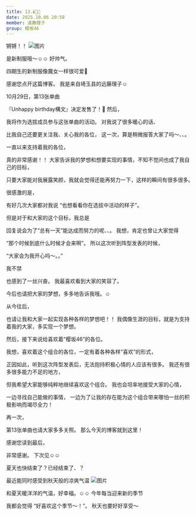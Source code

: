 ```yaml
---
title: 13.🕯️🎂🎉
date: 2025.10.06 20:58
member: 遠藤理子
group: 樱坂46
---
```


锵锵！！
![图片](https://sakurazaka46.com/files/14/diary/s46/blog/moblog/202510/mobLQUR32.jpg)


是新制服哦〜☺︎☺︎
好帅气。

四期生的新制服像魔女一样很可爱🫰




感谢您点开这篇博客。
我是来自埼玉县的远藤理子☺︎

10月29日，第13张单曲




『Unhappy birthday構文』决定发售了！🎊
然后，



我将作为选拔成员参与这张单曲的活动。
对我说了很多暖心的话、





比我自己还要更关注我、关心我的各位，
这一次，算是稍微报答大家了吗〜、、。

一直以来支持着我的各位，

真的非常感谢！！
大家告诉我的梦想和想要实现的事情，不知不觉间也成了我自己的目标，




只要大家能对我展露笑颜，我就会觉得还能再努力一下，这样的瞬间有很多很多。

很感激的是，



有好几次大家都对我说
“也想看看你在选拔中活动的样子”。

但是对于和大家的这个目标，我总是


回复说会为了“总有一天”能达成而努力的呢、、。
我想，肯定也曾让大家觉得

“那个时候到底什么时候才会来啊”。
所以这次听到阵型发表的时候，


“大家会为我开心吗〜。。”

我不禁

也感到了一丝兴奋。
我最喜欢看到大家的笑容了。



今后也请把大家的梦想，多多地告诉我哦。☺︎

从今往后，

也请让我和大家一起实现各种各样的梦想吧！！
我偶像生涯的目标，就是为支持着我的大家，多实现一个梦想。




然后，接下来说给喜欢着“樱坂46”的各位。








我想，喜欢着这个组合的各位，一定有着各种各样“喜欢”的形式，

正因如此，听到这次阵型发表后，无法抱持积极心情的人应该有很多。
我还有很多很多能力不足的地方，


但我希望大家能够纯粹地继续喜欢这个组合。
我也会坦率地接受大家的心情，


一边寻找自己能做的事情，
一边为了让我的存在能为这个组合带来哪怕一丝的积极影响而竭尽全力！

再一次，





第13张单曲也请大家多多关照。
那么今天的博客就到这里！








感谢您读到最后，

非常感谢。
下次见☺︎☺︎


夏天也快结束了？已经结束了、？


















最近能同时感受到秋天般的凉爽气温
![图片](https://sakurazaka46.com/files/14/diary/s46/blog/moblog/202510/mobM3h7UX.jpg)




和夏天暖洋洋的气温，好幸福。☺︎☺︎
今年每当迎来新的季节



我都会觉得
“好喜欢这个季节〜！”。
秋天也要好好享受〜